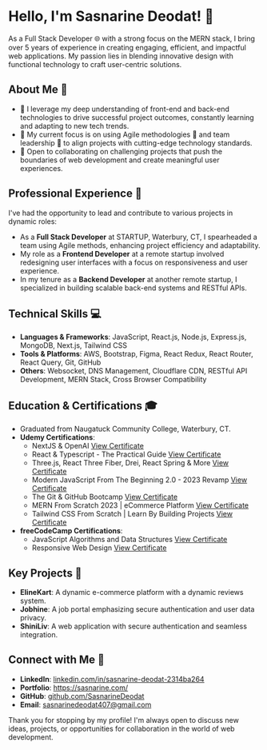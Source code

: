 # Hello, I'm Sasnarine Deodat! 👋

As a Full Stack Developer 🌐 with a strong focus on the MERN stack, I bring over 5 years of experience in creating engaging, efficient, and impactful web applications. My passion lies in blending innovative design with functional technology to craft user-centric solutions.

## About Me 📖
- 🌱 I leverage my deep understanding of front-end and back-end technologies to drive successful project outcomes, constantly learning and adapting to new tech trends.
- 🔭 My current focus is on using Agile methodologies 🔄 and team leadership 🤝 to align projects with cutting-edge technology standards.
- 🧠 Open to collaborating on challenging projects that push the boundaries of web development and create meaningful user experiences.

## Professional Experience 💼
I've had the opportunity to lead and contribute to various projects in dynamic roles:
- As a **Full Stack Developer** at STARTUP, Waterbury, CT, I spearheaded a team using Agile methods, enhancing project efficiency and adaptability.
- My role as a **Frontend Developer** at a remote startup involved redesigning user interfaces with a focus on responsiveness and user experience.
- In my tenure as a **Backend Developer** at another remote startup, I specialized in building scalable back-end systems and RESTful APIs.

## Technical Skills 💻
- **Languages & Frameworks**: JavaScript, React.js, Node.js, Express.js, MongoDB, Next.js, Tailwind CSS
- **Tools & Platforms**: AWS, Bootstrap, Figma, React Redux, React Router, React Query, Git, GitHub
- **Others**: Websocket, DNS Management, Cloudflare CDN, RESTful API Development, MERN Stack, Cross Browser Compatibility

## Education & Certifications 🎓
- Graduated from Naugatuck Community College, Waterbury, CT.
- **Udemy Certifications**:
  - NextJS & OpenAI [View Certificate](https://udemy-certificate.s3.amazonaws.com/pdf/UC-87e8fda8-ec3c-4816-a848-ee50e4fbfaba.pdf)
  - React & Typescript - The Practical Guide [View Certificate](https://udemy-certificate.s3.amazonaws.com/pdf/UC-f631b3de-a87a-4a56-adba-f2e91c41a653.pdf)
  - Three.js, React Three Fiber, Drei, React Spring & More [View Certificate](https://www.udemy.com/certificate/UC-46179f1e-dbdf-47de-9829-30543043d604/?utm_campaign=email&utm_medium=email&utm_source=sendgrid.com)
  - Modern JavaScript From The Beginning 2.0 - 2023 Revamp [View Certificate](https://udemy-certificate.s3.amazonaws.com/image/UC-0abcebe7-ed33-4222-8d6d-3024b600d7c9.jpg)
  - The Git & GitHub Bootcamp [View Certificate](https://udemy-certificate.s3.amazonaws.com/image/UC-e5a3b45b-121c-4a35-a008-9bba61f3b971.jpg)
  - MERN From Scratch 2023 | eCommerce Platform [View Certificate](https://udemy-certificate.s3.amazonaws.com/image/UC-a9367e63-b557-4d10-a7a3-2091a7038efd.jpg?v=1687983154000)
  - Tailwind CSS From Scratch | Learn By Building Projects [View Certificate](https://udemy-certificate.s3.amazonaws.com/image/UC-d3f116c2-bdd8-473c-96fd-9b77b9ce3a2c.jpg)
- **freeCodeCamp Certifications**:
  - JavaScript Algorithms and Data Structures [View Certificate](https://www.freecodecamp.org/certification/fcc83034abd-0575-4638-9993-77b9d9b8c9fe/javascript-algorithms-and-data-structures)
  - Responsive Web Design [View Certificate](https://www.freecodecamp.org/certification/fcc83034abd-0575-4638-9993-77b9d9b8c9fe/responsive-web-design)

## Key Projects 🚀
- **ElineKart**: A dynamic e-commerce platform with a dynamic reviews system.
- **Jobhine**: A job portal emphasizing secure authentication and user data privacy.
- **ShiniLiv**: A web application with secure authentication and seamless integration.

## Connect with Me 🤝
- **LinkedIn**: [linkedin.com/in/sasnarine-deodat-2314ba264](https://linkedin.com/in/sasnarine-deodat-2314ba264)
- **Portfolio**: https://sasnarine.com/
- **GitHub**: [github.com/SasnarineDeodat](https://github.com/SasnarineDeodat)
- **Email**: [sasnarinedeodat407@gmail.com](mailto:sasnarinedeodat407@gmail.com)

Thank you for stopping by my profile! I'm always open to discuss new ideas, projects, or opportunities for collaboration in the world of web development.
